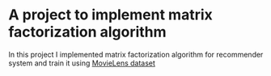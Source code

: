 # A project to implement matrix factorization algorithm

In this project I implemented matrix factorization algorithm for recommender system and train it using [MovieLens dataset](https://grouplens.org/datasets/movielens/)
